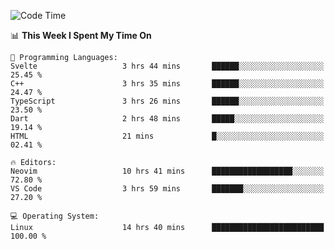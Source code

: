 <!-- [![Top Langs](https://github-readme-stats.vercel.app/api/top-langs/?username=gagahsyuja&theme=dracula&hide_border=true&border_radius=7)](https://github.com/anuraghazra/github-readme-stats) -->

<!--START_SECTION:waka-->
![Code Time](http://img.shields.io/badge/Code%20Time-721%20hrs%2049%20mins-blue)

📊 **This Week I Spent My Time On** 

```text
💬 Programming Languages: 
Svelte                   3 hrs 44 mins       ██████░░░░░░░░░░░░░░░░░░░   25.45 % 
C++                      3 hrs 35 mins       ██████░░░░░░░░░░░░░░░░░░░   24.47 % 
TypeScript               3 hrs 26 mins       ██████░░░░░░░░░░░░░░░░░░░   23.50 % 
Dart                     2 hrs 48 mins       █████░░░░░░░░░░░░░░░░░░░░   19.14 % 
HTML                     21 mins             █░░░░░░░░░░░░░░░░░░░░░░░░   02.41 % 

🔥 Editors: 
Neovim                   10 hrs 41 mins      ██████████████████░░░░░░░   72.80 % 
VS Code                  3 hrs 59 mins       ███████░░░░░░░░░░░░░░░░░░   27.20 % 

💻 Operating System: 
Linux                    14 hrs 40 mins      █████████████████████████   100.00 % 
```


<!--END_SECTION:waka-->
